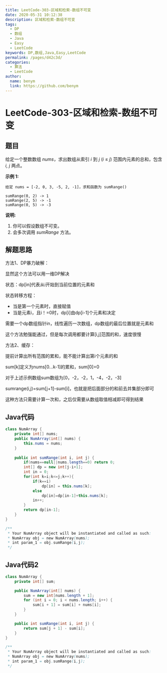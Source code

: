 ```yaml
---
title: LeetCode-303-区域和检索-数组不可变
date: 2020-05-31 10:12:38
description: 区域和检索-数组不可变
tags: 
  - DP
  - 数组
  - Java
  - Easy
  - LeetCode
keywords: DP,数组,Java,Easy,LeetCode
permalink: /pages/d42c3d/
categories: 
  - 算法
  - LeetCode
author: 
  name: benym
  link: https://github.com/benym
---
```


# LeetCode-303-区域和检索-数组不可变

## 题目

给定一个整数数组  *nums*，求出数组从索引 *i* 到 *j*  (*i* ≤ *j*) 范围内元素的总和，包含 *i,  j* 两点。

**示例 1:**

```
给定 nums = [-2, 0, 3, -5, 2, -1]，求和函数为 sumRange()

sumRange(0, 2) -> 1
sumRange(2, 5) -> -1
sumRange(0, 5) -> -3
```

**说明:**

1. 你可以假设数组不可变。
2. 会多次调用 *sumRange* 方法。

## 解题思路

方法1、DP暴力破解：

显然这个方法可以用一维DP解决

状态：dp[in]代表从i开始到当前位置的元素和

状态转移方程：

- 当是第一个元素时，直接赋值
- 当是元素i，且i！=0时，dp[i]由dp[i-1]个元素和决定

需要一个dp数组指针in，线性遍历一次数组，dp数组的最后位置就是元素和

这个方法勉强能通过，但是每次调用都要计算[i,j]范围的和，速度很慢

方法2、缓存：

提前计算出所有范围的累和，能不能计算出第i个元素的和

sum[k]定义为nums[0...k-1]的累和，sum[0]=0

对于上述示例数组sum数组为[0，-2，-2，1，-4，-2，-3]

sumrange(i,j)=sum[j+1]-sum[i]，也就是把后面部分的和前去并集部分即可

这种方法只需要计算一次和，之后仅需要从数组取值相减即可得到结果

## Java代码

```java
class NumArray {
    private int[] nums;
    public NumArray(int[] nums) {
        this.nums = nums;
    }
    
    public int sumRange(int i, int j) {
        if(nums==null||nums.length==0) return 0;
        int[] dp = new int[j-i+1];
        int in = 0;
        for(int k=i;k<=j;k++){
            if(k==i)
                dp[in] = this.nums[k];
            else
                dp[in]=dp[in-1]+this.nums[k];
            in++;
        }
        return dp[in-1];
    }
}

/**
 * Your NumArray object will be instantiated and called as such:
 * NumArray obj = new NumArray(nums);
 * int param_1 = obj.sumRange(i,j);
 */
```

## Java代码2

```java
class NumArray {
    private int[] sum;

    public NumArray(int[] nums) {
        sum = new int[nums.length + 1];
        for (int i = 0; i < nums.length; i++) {
            sum[i + 1] = sum[i] + nums[i];
        }
    }

    public int sumRange(int i, int j) {
        return sum[j + 1] - sum[i];
    }
}

/**
 * Your NumArray object will be instantiated and called as such:
 * NumArray obj = new NumArray(nums);
 * int param_1 = obj.sumRange(i,j);
 */
```






